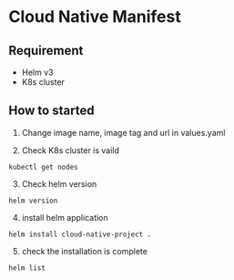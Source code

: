 # Cloud Native Manifest

## Requirement

- Helm v3
- K8s cluster

## How to started

1. Change image name, image tag and url in values.yaml

2. Check K8s cluster is vaild

```
kubectl get nodes
```

3. Check helm version

```
helm version
```

4. install helm application

```
helm install cloud-native-project .
```

5. check the installation is complete

```
helm list
```
